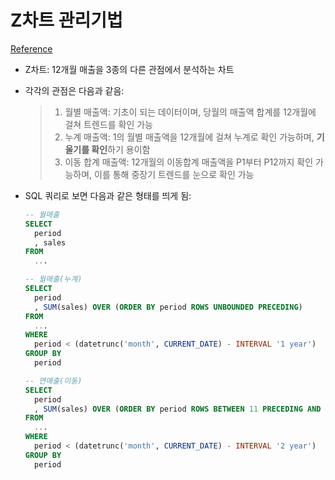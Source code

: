 # Z차트 관리기법

[Reference](https://blog.naver.com/skh2342/222587114020)

- Z차트: 12개월 매출을 3종의 다른 관점에서 분석하는 차트  
- 각각의 관점은 다음과 같음:
  > 1. 월별 매출액: 기초이 되는 데이터이며, 당월의 매출액 합계를 12개월에 걸쳐 트렌드를 확인 가능
  > 2. 누계 매출액: 1의 월별 매출액을 12개월에 걸쳐 누계로 확인 가능하며, **기울기를 확인**하기 용이함
  > 3. 이동 합계 매출액: 12개월의 이동합계 매출액을 P1부터 P12까지 확인 가능하며, 이를 통해 중장기 트렌드를 눈으로 확인 가능

- SQL 쿼리로 보면 다음과 같은 형태를 띄게 됨:
  ```sql
  -- 월매출
  SELECT 
    period
    , sales
  FROM
    ...

  -- 월매출(누계)
  SELECT
    period
    , SUM(sales) OVER (ORDER BY period ROWS UNBOUNDED PRECEDING)
  FROM
    ...
  WHERE
    period < (datetrunc('month', CURRENT_DATE) - INTERVAL '1 year')
  GROUP BY
    period
  
  -- 연매출(이동)
  SELECT
    period
    , SUM(sales) OVER (ORDER BY period ROWS BETWEEN 11 PRECEDING AND CURRENT ROW)
  FROM
    ...
  WHERE
    period < (datetrunc('month', CURRENT_DATE) - INTERVAL '2 year')
  GROUP BY
    period
  ```

